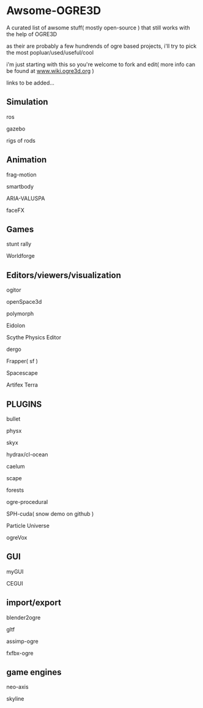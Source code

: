 # Awsome-OGRE3D
A curated list of awsome stuff( mostly open-source ) that still works with the help of OGRE3D

as their are probably a few hundrends of ogre based projects, i'll try to pick the most popluar/used/useful/cool

i'm just starting with this so you're welcome to fork and edit( more info can be found at www.wiki.ogre3d.org )

links to be added...


Simulation
----------------------
ros

gazebo

rigs of rods


Animation
--------------------------
frag-motion

smartbody

ARIA-VALUSPA

faceFX


Games
-----------------------------
stunt rally

Worldforge


Editors/viewers/visualization
------------------------------
ogitor

openSpace3d

polymorph

Eidolon

Scythe Physics Editor

dergo 

Frapper( sf )

Spacescape

Artifex Terra

PLUGINS
------------------------------
bullet

physx

skyx

hydrax/cl-ocean

caelum

scape

forests

ogre-procedural

SPH-cuda( snow demo on github )

Particle Universe

ogreVox



GUI
---------------------
myGUI

CEGUI

import/export
-----------------------
blender2ogre

gltf

assimp-ogre

fxfbx-ogre

game engines
-------------------------------
neo-axis

skyline






